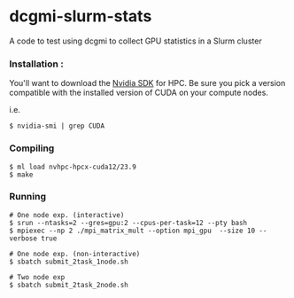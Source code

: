 # dcgmi-slurm-stats
A code to test using dcgmi to collect GPU statistics in a Slurm cluster


### Installation :
You'll want to download the [Nvidia SDK](https://developer.nvidia.com/hpc-sdk) for HPC.
Be sure you pick a version compatible with the installed version of CUDA on your compute
nodes.

i.e.
```
$ nvidia-smi | grep CUDA
```

### Compiling
```
$ ml load nvhpc-hpcx-cuda12/23.9
$ make
```

### Running
```
# One node exp. (interactive)
$ srun --ntasks=2 --gres=gpu:2 --cpus-per-task=12 --pty bash
$ mpiexec --np 2 ./mpi_matrix_mult --option mpi_gpu  --size 10 --verbose true

# One node exp. (non-interactive)
$ sbatch submit_2task_1node.sh

# Two node exp
$ sbatch submit_2task_2node.sh
```
